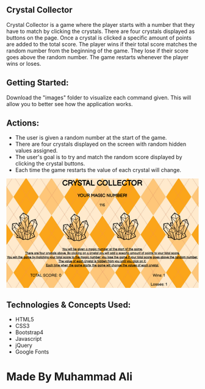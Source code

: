 ## Crystal Collector
Crystal Collector is a game where the player starts with a number that they have to match by clicking the crystals. There are four crystals displayed as buttons on the page. Once a crystal is clicked a specific amount of points are added to the total score. The player wins if their total score matches the random number from the beginning of the game. They lose if their score goes above the random number. The game restarts whenever the player wins or loses.


## Getting Started:
Download the "images" folder to visualize each command given.
This will allow you to better see how the application works.


## Actions:
* The user is given a random number at the start of the game. 
* There are four crystals displayed on the screen with random hidden values assigned. 
* The user's goal is to try and match the random score displayed by clicking the crystal buttons. 
* Each time the game restarts the value of each crystal will change.

![Screen shot](/images/demo.png)


## Technologies & Concepts Used:
* HTML5
* CSS3
* Bootstrap4
* Javascript
* jQuery
* Google Fonts


# Made By Muhammad Ali